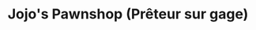 ---
title: "Jojo's Pawnshop (Prêteur sur gage)"
url: /kahnawake/jojos-pawnshop-preteur-sur-gage/
shop: pawnbroker
---